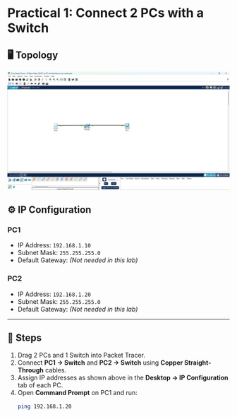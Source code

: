 # Practical 1: Connect 2 PCs with a Switch

## 🖥️ Topology
![Screenshot](https://github.com/subdas374/system-admin-networking-labs/blob/main/PC-to-PC-via-Switch/screenshots/Screenshot.png)




## ⚙️ IP Configuration
### PC1
- IP Address: `192.168.1.10`
- Subnet Mask: `255.255.255.0`
- Default Gateway: *(Not needed in this lab)*

### PC2
- IP Address: `192.168.1.20`
- Subnet Mask: `255.255.255.0`
- Default Gateway: *(Not needed in this lab)*

---

## 🔧 Steps
1. Drag 2 PCs and 1 Switch into Packet Tracer.  
2. Connect **PC1 → Switch** and **PC2 → Switch** using **Copper Straight-Through** cables.  
3. Assign IP addresses as shown above in the **Desktop → IP Configuration** tab of each PC.  
4. Open **Command Prompt** on PC1 and run:
   ```bash
   ping 192.168.1.20

